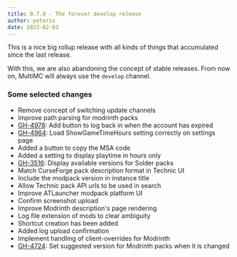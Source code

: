 ```yaml
---
title: 0.7.0 - The forever develop release
author: peterix
date: 2023-02-03
---
```


This is a nice big rollup release with all kinds of things that accumulated since the last release.

With this, we are also abandoning the concept of stable releases. From now on, MultiMC will always use the `develop` channel.

### Some selected changes

- Remove concept of switching update channels
- Improve path parsing for modrinth packs
- [GH-4978](https://github.com/MultiMC/Launcher/issues/4978): Add button to log back in when the account has expired
- [GH-4964](https://github.com/MultiMC/Launcher/issues/4964): Load ShowGameTimeHours setting correctly on settings page
- Added a button to copy the MSA code
- Added a setting to display playtime in hours only
- [GH-3516](https://github.com/MultiMC/Launcher/issues/3516): Display available versions for Solder packs
- Match CurseForge pack description format in Technic UI
- Include the modpack version in instance title
- Allow Technic pack API urls to be used in search
- Improve ATLauncher modpack platform UI
- Confirm screenshot upload
- Improve Modrinth description's page rendering
- Log file extension of mods to clear ambiguity
- Shortcut creation has been added
- Added log upload confirmation
- Implement handling of client-overrides for Modrinth
- [GH-4724](https://github.com/MultiMC/Launcher/issues/4724): Set suggested version for Modrinth packs when it is changed
